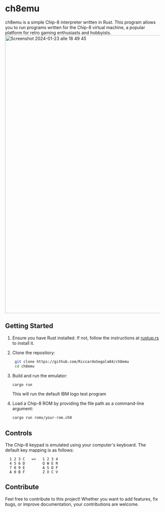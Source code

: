# ch8emu
ch8emu is a simple Chip-8 interpreter written in Rust. This program allows you to run programs written for the Chip-8 virtual machine, a popular platform for retro gaming enthusiasts and hobbyists.
<img width="904" alt="Screenshot 2024-01-23 alle 18 49 45" src="https://github.com/RiccardoSegala04/ch8emu/assets/72670063/17e321b0-e5fa-46ff-991c-d9cc71928a59">

## Getting Started
1. Ensure you have Rust installed. If not, follow the instructions at [rustup.rs](rustup.rs) to install it.

2. Clone the repository:
   ```bash
    git clone https://github.com/RiccardoSegala04/ch8emu
    cd ch8emu
   ```
   
3. Build and run the emulator:
   ```bash
   cargo run
   ```
   This will run the default IBM logo test program
   
4. Load a Chip-8 ROM by providing the file path as a command-line argument:
    ```bash
    cargo run roms/your-rom.ch8
    ```

## Controls
The Chip-8 keypad is emulated using your computer's keyboard. The default key mapping is as follows:

```
  1 2 3 C   =>   1 2 3 4
  4 5 6 D        Q W E R
  7 8 9 E        A S D F
  A 0 B F        Z X C V
```

## Contribute
Feel free to contribute to this project! Whether you want to add features, fix bugs, or improve documentation, your contributions are welcome.

